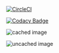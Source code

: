 [![CircleCI](https://circleci.com/gh/AndresFelipeGualdron/laboratorio8.svg?style=svg)](https://circleci.com/gh/AndresFelipeGualdron/laboratorio8)

[![Codacy Badge](https://api.codacy.com/project/badge/Grade/4313b76885824f998680fa3b4260fe4a)](https://www.codacy.com/app/AndresFelipeGualdron/laboratorio8?utm_source=github.com&amp;utm_medium=referral&amp;utm_content=AndresFelipeGualdron/laboratorio8&amp;utm_campaign=Badge_Grade)



![cached image](http://www.plantuml.com/plantuml/proxy?src=https://raw.github.com/plantuml/plantuml-server/master/integrantes.txt)

![uncached image](http://www.plantuml.com/plantuml/proxy?cache=no&src=https://raw.github.com/plantuml/plantuml-server/master/integrantes.txt)
